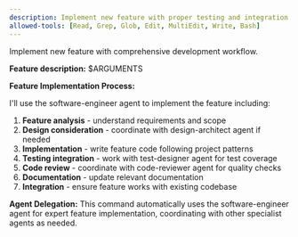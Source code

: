 ```yaml
---
description: Implement new feature with proper testing and integration
allowed-tools: [Read, Grep, Glob, Edit, MultiEdit, Write, Bash]
---
```


Implement new feature with comprehensive development workflow.

**Feature description:** $ARGUMENTS

**Feature Implementation Process:**

I'll use the software-engineer agent to implement the feature including:

1. **Feature analysis** - understand requirements and scope
2. **Design consideration** - coordinate with design-architect agent if needed
3. **Implementation** - write feature code following project patterns
4. **Testing integration** - work with test-designer agent for test coverage
5. **Code review** - coordinate with code-reviewer agent for quality checks
6. **Documentation** - update relevant documentation
7. **Integration** - ensure feature works with existing codebase

**Agent Delegation:**
This command automatically uses the software-engineer agent for expert feature implementation, coordinating with other specialist agents as needed.